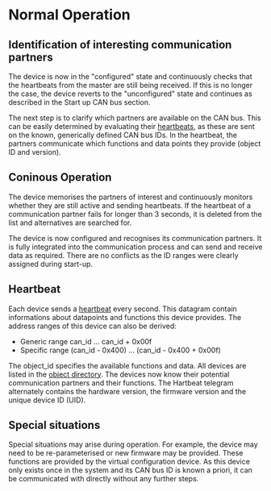 Normal Operation
===

Identification of interesting communication partners
---
The device is now in the "configured" state and continuously checks that the heartbeats from the master are still being received. If this is no longer the case, the device reverts to the "unconfigured" state and continues as described in the Start up CAN bus section.

The next step is to clarify which partners are available on the CAN bus. This can be easily determined by evaluating their [heartbeats](object_directory/generic.md#id-0x00-show-who-you-are-that-you-live-and-where-you-live), as these are sent on the known, generically defined CAN bus IDs. In the heartbeat, the partners communicate which functions and data points they provide (object ID and version). 

Coninous Operation
---
The device memorises the partners of interest and continuously monitors whether they are still active and sending heartbeats. If the heartbeat of a communication partner fails for longer than 3 seconds, it is deleted from the list and alternatives are searched for.

The device is now configured and recognises its communication partners. It is fully integrated into the communication process and can send and receive data as required. There are no conflicts as the ID ranges were clearly assigned during start-up.

Heartbeat
---
Each device sends a [heartbeat](object_directory/generic.md#id-0x00-show-who-you-are-that-you-live-and-where-you-live) every second. This datagram contain informations about datapoints and functions this device provides. The address ranges of this device can also be derived:
- Generic range can_id ... can_id + 0x00f
- Specific range (can_id - 0x400) ... (can_id - 0x400 + 0x00f)

The object_id specifies the available functions and data. All devices are listed in the [object directory](../can_spec#object-directory). The devices now know their potential communication partners and their functions. The Hartbeat telegram alternately contains the hardware version, the firmware version and the unique device ID (UID).

Special situations
---
Special situations may arise during operation. For example, the device may need to be re-parameterised or new firmware may be provided. These functions are provided by the virtual configuration device. As this device only exists once in the system and its CAN bus ID is known a priori, it can be communicated with directly without any further steps.
